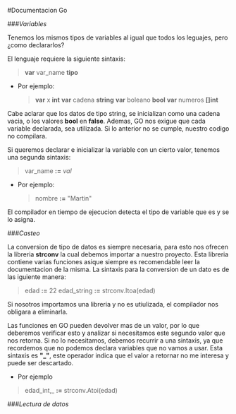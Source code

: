 #Documentacion Go

###*Variables*

Tenemos los mismos tipos de variables al igual que todos los leguajes, pero ¿como declararlos?

El lenguaje requiere la siguiente sintaxis: 

> **var** var_name **tipo**

+ Por ejemplo:
    > **var** x **int**
    > **var** cadena **string**
    > **var** boleano **bool**
    **var** numeros **[]int**

Cabe aclarar que los datos de tipo string, se inicializan como una cadena vacia, o los valores **bool** en **false**. Ademas, GO nos exigue que cada variable declarada, sea utilizada. Si lo anterior no se cumple, nuestro codigo no compilara.

Si queremos declarar e inicializar la variable con un cierto valor, tenemos una segunda sintaxis:

> var_name **:=** *val*

+ Por ejemplo:
    >nombre **:=** "Martin"

El compilador en tiempo de ejecucion detecta el tipo de variable que es y se lo asigna.

###*Casteo*

La conversion de tipo de datos es siempre necesaria, para esto nos ofrecen la libreria **strconv** la cual debemos importar a nuestro proyecto. Esta libreria contiene varias funciones asique siempre es recomendable leer la documentacion de la misma.
La sintaxis para la conversion de un dato es de las iguiente manera:

> edad **:=** 22
> edad_string **:=** strconv.Itoa(edad)

Si nosotros importamos una libreria y no es utiulizada, el compilador nos obligara a eliminarla.

Las funciones en GO pueden devolver mas de un valor, por lo que deberemos verificar esto y analizar si necesitamos este segundo valor que nos retorna. Si no lo necesitamos, debemos recurrir a una sintaxis, ya que recordemos que no podemos declara variables que no vamos a usar. Esta sintaxis es **"_"**, este operador indica que el valor a retornar no me interesa y puede ser descartado. 

+ Por ejemplo
> edad_int,_ **:=** strconv.Atoi(edad)

###*Lectura de datos*


